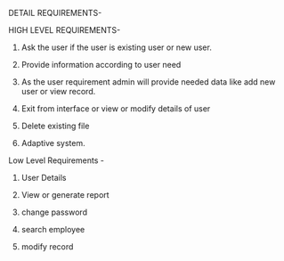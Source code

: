DETAIL REQUIREMENTS-

HIGH LEVEL REQUIREMENTS-

1. Ask the user if the user is existing user or new user.

2. Provide information according to user need

3. As the user requirement admin will provide needed data like add new user or view record.

4. Exit from interface or view or modify details of user

5. Delete existing file

6. Adaptive system.

Low Level Requirements -

1. User Details

2. View or generate report

3. change password

4. search employee

5. modify record

